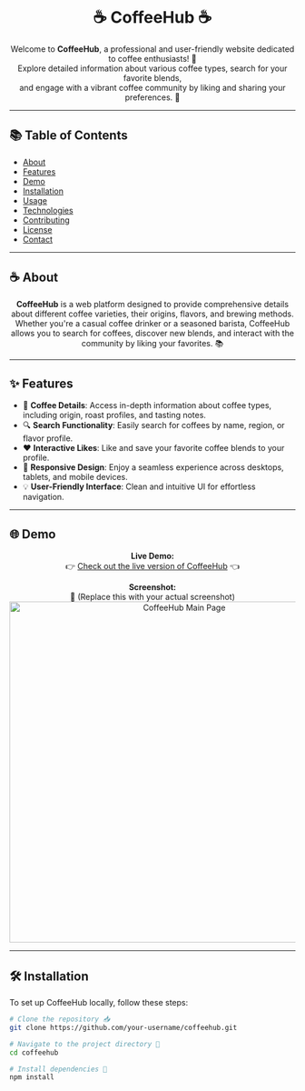 <h1 align="center">☕ CoffeeHub ☕</h1>

<p align="center">
  Welcome to <strong>CoffeeHub</strong>, a professional and user-friendly website dedicated to coffee enthusiasts! 🌟<br />
  Explore detailed information about various coffee types, search for your favorite blends,<br />
  and engage with a vibrant coffee community by liking and sharing your preferences. 🚀
</p>

---

## 📚 Table of Contents

- [About](#about)
- [Features](#features)
- [Demo](#demo)
- [Installation](#installation)
- [Usage](#usage)
- [Technologies](#technologies)
- [Contributing](#contributing)
- [License](#license)
- [Contact](#contact)

---

## ☕ About

<p align="center">
  <strong>CoffeeHub</strong> is a web platform designed to provide comprehensive details about different coffee varieties, their origins, flavors, and brewing methods. <br />
  Whether you're a casual coffee drinker or a seasoned barista, CoffeeHub allows you to search for coffees, discover new blends, and interact with the community by liking your favorites. 📚
</p>

---

## ✨ Features

- 📝 **Coffee Details**: Access in-depth information about coffee types, including origin, roast profiles, and tasting notes.
- 🔍 **Search Functionality**: Easily search for coffees by name, region, or flavor profile.
- ❤️ **Interactive Likes**: Like and save your favorite coffee blends to your profile.
- 📱 **Responsive Design**: Enjoy a seamless experience across desktops, tablets, and mobile devices.
- 💡 **User-Friendly Interface**: Clean and intuitive UI for effortless navigation.

---

## 🌐 Demo

<p align="center">
  <strong>Live Demo:</strong><br />
  👉 <a href="#">Check out the live version of CoffeeHub</a> 👈
</p>

<p align="center">
  <strong>Screenshot:</strong><br />
  📸 (Replace this with your actual screenshot)<br />
  <img src="./screenshots/main-page.png" alt="CoffeeHub Main Page" width="600" />
</p>

---

## 🛠️ Installation

To set up CoffeeHub locally, follow these steps:

```bash
# Clone the repository 📥
git clone https://github.com/your-username/coffeehub.git

# Navigate to the project directory 📂
cd coffeehub

# Install dependencies 🔧
npm install
